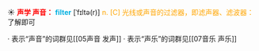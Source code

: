 ☀ <font color="red">**声学 声音：**</font>
<font color="sky blue">**filter**</font> [ˈfɪltə(r)]
<font color="orange">n. [C] 光线或声音的过滤器，即滤声器、滤波器：</font>了解即可

· 表示“声音”的词群见[[05声音 发声]]
· 表示“声乐”的词群见[[07音乐 声乐]]
